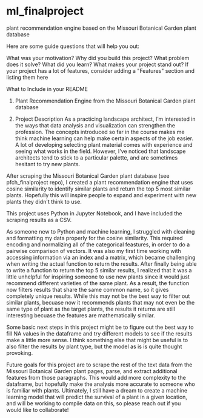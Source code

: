 # ml_finalproject
plant recommendation engine based on the Missouri Botanical Garden plant database


Here are some guide questions that will help you out:

What was your motivation?
Why did you build this project?
What problem does it solve?
What did you learn?
What makes your project stand out?
If your project has a lot of features, consider adding a "Features" section and listing them here

What to Include in your README
1. Plant Recommendation Engine from the Missouri Botanical Garden plant database

2. Project Description
As a practicing landscape architect, I’m interested in the ways that data analysis and visualization can strengthen the profession. The concepts introduced so far in the course makes me think machine learning can help make certain aspects of the job easier. A lot of developing selecting plant material comes with experience and seeing what works in the field. However, I've noticed that landscape architects tend to stick to a particular palette, and are sometimes hesitant to try new plants.

After scraping the Missouri Botanical Garden plant database (see pfch_finalproject repo), I created a plant recommendation engine that uses cosine similarity to identify similar plants and return the top 5 most similar plants. Hopefully this will inspire people to expand and experiment with new plants they didn't think to use.

This project uses Python in Jupyter Notebook, and I have included the scraping results as a CSV.

As someone new to Python and machine learning, I struggled with cleaning and formatting my data properly for the cosine similarity. This required encoding and normalizing all of the categorical feastures, in order to do a pairwise comparison of vectors. It was also my first time working with accessing information via an index and a matrix, which became challenging when writing the actual function to return the results. After finally being able to write a function to return the top 5 similar results, I realized that it was a little unhelpful for inspiring someone to use new plants since it would just recommend different varieties of the same plant. As a result, the function now filters results that share the same common name, so it gives completely unique results. While this may not be the best way to filter out similar plants, becuase now it recommends plants that may not even be the same type of plant as the target plants, the results it returns are still interesting becuase the features are mathematically similar.

Some basic next steps in this project might be to figure out the best way to fill NA values in the dataframe and try different models to see if the results make a little more sense. I think something else that might be useful is to also filter the results by plant type, but the model as is is quite thought provoking.

Future goals for this project are to scrape the rest of the text data from the Missouri Botanical Garden plant pages, parse, and extract additional features from those paragraphs. This would add more complexity to the dataframe, but hopefully make the analysis more accurate to someone who is familiar with plants. Ultimately, I still have a dream to create a machine learning model that will predict the survival of a plant in a given location, and will be working to compile data on this, so please reach out if you would like to collaborate!
